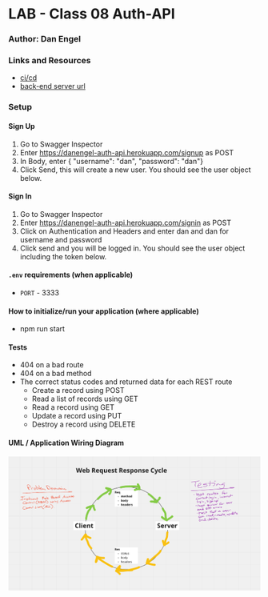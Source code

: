 # LAB - Class 08 Auth-API

### Author: Dan Engel

### Links and Resources

- [ci/cd](https://github.com/daneng1/auth-api/actions)
- [back-end server url](https://danengel-api-server.herokuapp.com/)


### Setup

#### Sign Up

1. Go to Swagger Inspector
1. Enter https://danengel-auth-api.herokuapp.com/signup as POST
1. In Body, enter { "username": "dan", "password": "dan"}
1. Click Send, this will create a new user. You should see the user object below.

#### Sign In

1. Go to Swagger Inspector
1. Enter https://danengel-auth-api.herokuapp.com/signin as POST
1. Click on Authentication and Headers and enter dan and dan for username and password
1. Click send and you will be logged in. You should see the user object including the token below.

#### `.env` requirements (when applicable)

- `PORT` - 3333



#### How to initialize/run your application (where applicable)

- npm run start

#### Tests

- 404 on a bad route
- 404 on a bad method
- The correct status codes and returned data for each REST route
  - Create a record using POST
  - Read a list of records using GET
  - Read a record using GET
  - Update a record using PUT
  - Destroy a record using DELETE

#### UML / Application Wiring Diagram

![](./auth-api.png)
